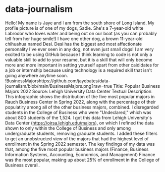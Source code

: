 # data-journalism 
Hello! My name is Jaye and I am from the south shore of Long Island. My profile picture is of one of my dogs, Sadie. She's a 7-year-old white Labrodor who loves water and being out on our boat (as you can probably tell from her huge smile!) I have one other dog, a brown 11-year-old chihuahua named Desi. Desi has the biggest and most affectionate personality I've ever seen in any dog, not even just small dogs! 
I am very excited to be using GitHub because I think learning to code is not only a valuable skill to add to your resume, but it is a skill that will only become more and more important in setting yourself apart from other caididates for a job or internship because using technology is a required skill that isn't going anywhere anytime soon.
!BusinessMajorshttps://github.com/jayebates/data-journalism/blob/main/BusinessMajors.png?raw=true
Title: Popular Business Majors 2022
Source: Lehigh University Data Center
Textual Description: This infographic shows the distribution of the five most popular majors in Rauch Business Center in Spring 2022, along with the percentage of their populatiry among all of the other business majors, combined. I disregarded students in the College of Business who were "Undeclared," which was about 800 students of the 1,524. I got this data from Lehigh University's Data Center (https://oirsa.lehigh.edu/majors), on which I refined the data shown to only within the College of Business and only among undergraduate students, removing graduate students. I added these filters to get an unobstructed view of the majors that had the highest level of enrollment in the Spring 2022 semester. The key findings of my data was that, among the five most popular business majors (Finance, Business Information Systems, Accounting, Economics, and Management) Finance was the most popular, making up about 25% of enrollment in the College of Business overall.
